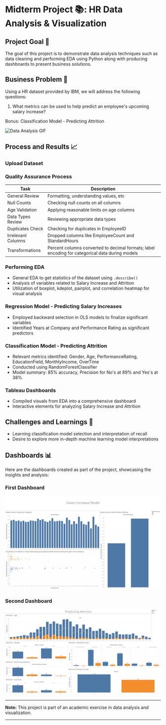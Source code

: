 # Midterm Project 📚: HR Data Analysis & Visualization

## Project Goal 🎯
The goal of this project is to demonstrate data analysis techniques such as data cleaning and performing EDA using Python along with producing dashboards to present business solutions.    

## Business Problem 🏢
Using a HR dataset provided by IBM, we will address the following questions: 
1. What metrics can be used to help predict an employee's upcoming salary increase? 

Bonus: Classification Model - Predicting Attrition 

![Data Analysis GIF](https://media.giphy.com/media/RiykPw9tgdOylwFgUe/giphy.gif)

## Process and Results 📈

### Upload Dataset

### Quality Assurance Process
| Task | Description |
| ---- | ----------- |
| General Review | Formatting, understanding values, etc |
| Null Counts | Checking null counts on all columns |
| Age Validation | Applying reasonable limits on age columns |
| Data Types Review | Reviewing appropriate data types |
| Duplicates Check | Checking for duplicates in EmployeeID |
| Irrelevant Columns | Dropped columns like EmployeeCount and StandardHours |
| Transformations | Percent columns converted to decimal formats; label encoding for categorical data during models |

### Performing EDA
- General EDA to get statistics of the dataset using `.describe()`
- Analysis of variables related to Salary Increase and Attrition
- Utilization of boxplot, kdeplot, pairplot, and correlation heatmap for visual analysis

### Regression Model - Predicting Salary Increases
- Employed backward selection in OLS models to finalize significant variables
- Identified Years at Company and Performance Rating as significant predictors

### Classification Model - Predicting Attrition
- Relevant metrics identified: Gender, Age, PerformanceRating, EducationField, MonthlyIncome, OverTime
- Conducted using RandomForestClassifier
- Model summary: 85% accuracy, Precision for No's at 89% and Yes's at 38%

### Tableau Dashboards
- Compiled visuals from EDA into a comprehensive dashboard
- Interactive elements for analyzing Salary Increase and Attrition

## Challenges and Learnings 🤔
- Learning classification model selection and interpretation of recall
- Desire to explore more in-depth machine learning model interpretations



## Dashboards 📊

Here are the dashboards created as part of the project, showcasing the insights and analysis:

### First Dashboard
![First Dashboard](images/firstDashboard.png)

### Second Dashboard
![Second Dashboard](images/secondDashboard.png)

---

**Note:** This project is part of an academic exercise in data analysis and visualization.

---


